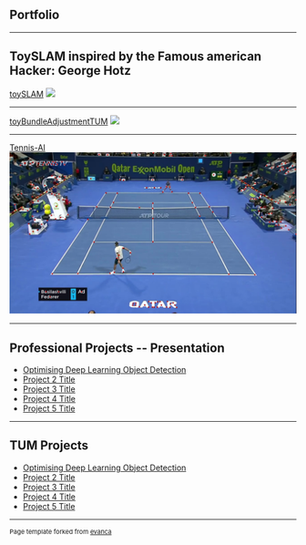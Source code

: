 ## Portfolio

---

## ToySLAM inspired by the Famous american Hacker: George Hotz 

[toySLAM](https://github.com/Oushesh/toySLAM)
<img src="images/dummy_thumbnail.jpg?raw=true"/>

---
[toyBundleAdjustmentTUM](/pdf/sample_presentation.pdf)
<img src="images/dummy_thumbnail.jpg?raw=true"/>

---
[Tennis-AI](https://github.com/Oushesh/tennis-count/blob/main/score_count/readme.md)
<img src="images/tennis_court_edge.jpg">

---

## Professional Projects -- Presentation

- [Optimising Deep Learning Object Detection](https://github.com/Oushesh/opti-vid/blob/main/README.md)
- [Project 2 Title](http://example.com/)
- [Project 3 Title](http://example.com/)
- [Project 4 Title](http://example.com/)
- [Project 5 Title](http://example.com/)

---
## TUM Projects
- [Optimising Deep Learning Object Detection](https://github.com/Oushesh/opti-vid/blob/main/README.md)
- [Project 2 Title](http://example.com/)
- [Project 3 Title](http://example.com/)
- [Project 4 Title](http://example.com/)
- [Project 5 Title](http://example.com/)

---
<p style="font-size:11px">Page template forked from <a href="https://github.com/evanca/quick-portfolio">evanca</a></p>
<!-- Remove above link if you don't want to attibute -->
